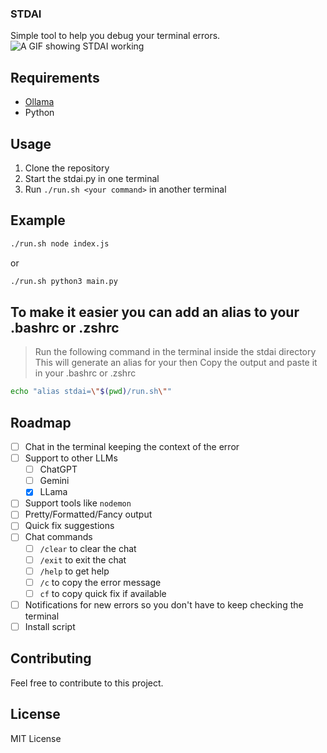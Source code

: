 ### STDAI

Simple tool to help you debug your terminal errors.
![A GIF showing STDAI working](https://github.com/augustnmonteiro/stdai/blob/main/stdai.gif?raw=true "A GIF showing STDAI working")

## Requirements
- [Ollama](https://ollama.com/)
- Python

## Usage
1. Clone the repository
2. Start the stdai.py in one terminal
3. Run `./run.sh <your command>` in another terminal

## Example
```bash
./run.sh node index.js
```
or 
```bash
./run.sh python3 main.py
```

## To make it easier you can add an alias to your .bashrc or .zshrc
> Run the following command in the terminal inside the stdai directory
> This will generate an alias for your then
> Copy the output and paste it in your .bashrc or .zshrc
```bash
echo "alias stdai=\"$(pwd)/run.sh\""
```

## Roadmap
- [ ] Chat in the terminal keeping the context of the error 
- [ ] Support to other LLMs
  - [ ] ChatGPT
  - [ ] Gemini
  - [x] LLama
- [ ] Support tools like `nodemon` 
- [ ] Pretty/Formatted/Fancy output 
- [ ] Quick fix suggestions
- [ ] Chat commands
  - [ ] `/clear` to clear the chat
  - [ ] `/exit` to exit the chat
  - [ ] `/help` to get help
  - [ ] `/c` to copy the error message
  - [ ] `cf` to copy quick fix if available
- [ ] Notifications for new errors so you don't have to keep checking the terminal
- [ ] Install script
  
## Contributing
Feel free to contribute to this project. 

## License
MIT License
